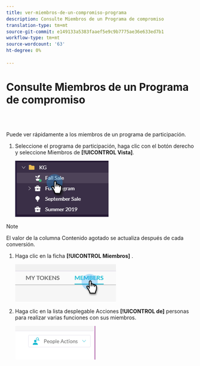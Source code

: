 ```yaml
---
title: ver-miembros-de-un-compromiso-programa
description: Consulte Miembros de un Programa de compromiso
translation-type: tm+mt
source-git-commit: e149133a5383faaef5e9c9b7775ae36e633ed7b1
workflow-type: tm+mt
source-wordcount: '63'
ht-degree: 0%

---
```



# Consulte Miembros de un Programa de compromiso

<br> 

Puede ver rápidamente a los miembros de un programa de participación.

1. Seleccione el programa de participación, haga clic con el botón derecho y seleccione Miembros de **[!UICONTROL Vista]**.

   ![Imagen uno](/help/sky/assets/engagement-programs/see-members-of-an-engagement-program/see-members-of-an-engagement-program-1.png)

>[!NOTE]
>
>El valor de la columna Contenido  agotado se actualiza después de cada conversión.

1. Haga clic en la ficha **[!UICONTROL Miembros]** .

   ![Imagen dos](/help/sky/assets/engagement-programs/see-members-of-an-engagement-program/see-members-of-an-engagement-program-2.png)

1. Haga clic en la lista desplegable Acciones **[!UICONTROL de]** personas para realizar varias funciones con sus miembros.

   ![Imagen tres](/help/sky/assets/engagement-programs/see-members-of-an-engagement-program/see-members-of-an-engagement-program-3.png)
